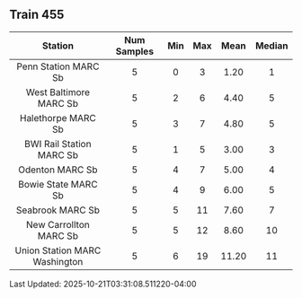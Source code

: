 ## Train 455

| Station | Num Samples | Min | Max | Mean | Median |
| :-----: | :---------: | :-: | :-: | :--: | :----: |
| Penn Station MARC Sb | 5 | 0 | 3 | 1.20 | 1 |
| West Baltimore MARC Sb | 5 | 2 | 6 | 4.40 | 5 |
| Halethorpe MARC Sb | 5 | 3 | 7 | 4.80 | 5 |
| BWI Rail Station MARC Sb | 5 | 1 | 5 | 3.00 | 3 |
| Odenton MARC Sb | 5 | 4 | 7 | 5.00 | 4 |
| Bowie State MARC Sb | 5 | 4 | 9 | 6.00 | 5 |
| Seabrook MARC Sb | 5 | 5 | 11 | 7.60 | 7 |
| New Carrollton MARC Sb | 5 | 5 | 12 | 8.60 | 10 |
| Union Station MARC Washington | 5 | 6 | 19 | 11.20 | 11 |


Last Updated: 2025-10-21T03:31:08.511220-04:00